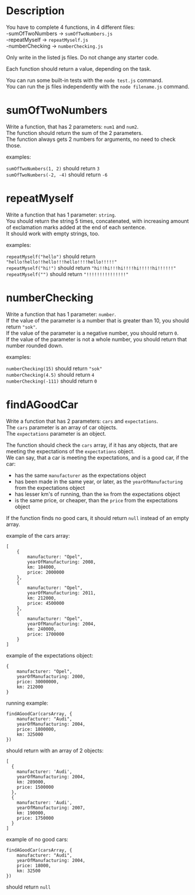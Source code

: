 # Description
You have to complete 4 functions, in 4 different files:  
-sumOfTwoNumbers -> `sumOfTwoNumbers.js`  
-repeatMyself -> `repeatMyself.js`  
-numberChecking -> `numberChecking.js`

Only write in the listed js files. Do not change any starter code.

Each function should return a value, depending on the task. 

You can run some built-in tests with the `node test.js` command.  
You can run the js files independently with the `node filename.js` command.


# sumOfTwoNumbers
Write a function, that has 2 parameters: `num1` and `num2`.  
The function should return the sum of the 2 parameters.  
The function always gets 2 numbers for arguments, no need to check those.

examples:

`sumOfTwoNumbers(1, 2)` should return `3`  
`sumOfTwoNumbers(-2, -4)` should return `-6`

# repeatMyself
Write a function that has 1 parameter: `string`.  
You should return the string 5 times, concatenated, with increasing amount of exclamation marks added at the end of each sentence.  
It should work with empty strings, too.

examples:

`repeatMyself("hello")` should return `"hello!hello!!hello!!!hello!!!!hello!!!!!"`  
`repeatMyself("hi!")` should return `"hi!!hi!!!hi!!!!hi!!!!!hi!!!!!!"`  
`repeatMyself("")` should return `"!!!!!!!!!!!!!!!"`

# numberChecking
Write a function that has 1 parameter: `number`.  
If the value of the parameter is a number that is greater than 10, you should return `"sok"`.  
If the value of the parameter is a negative number, you should return `0`.  
If the value of the parameter is not a whole number, you should return that number rounded down.

examples:

`numberChecking(15)` should return `"sok"`  
`numberChecking(4.5)` should return `4`  
`numberChecking(-111)` should return `0`

# findAGoodCar
Write a function that has 2 parameters: `cars` and `expectations`.  
The `cars` parameter is an array of car objects.  
The `expectations` parameter is an object.

The function should check the `cars` array, if it has any objects, that are meeting the expectations of the `expectations` object.  
We can say, that a car is meeting the expectations, and is a good car, if the car:  
- has the same `manufacturer` as the expectations object 
- has been made in the same year, or later, as the `yearOfManufacturing` from the expectations object  
- has lesser km's of running, than the `km` from the expectations object  
- is the same price, or cheaper, than the `price` from the expectations object 

If the function finds no good cars, it should return `null` instead of an empty array.  

example of the cars array:  
```
[
    {
        manufacturer: "Opel",
        yearOfManufacturing: 2008,
        km: 184000,
        price: 2000000
    },
    {
        manufacturer: "Opel",
        yearOfManufacturing: 2011,
        km: 212000,
        price: 4500000
    },
    {
        manufacturer: "Opel",
        yearOfManufacturing: 2004,
        km: 240000,
        price: 1700000
    }
]
```

example of the expectations object:
```
{
    manufacturer: "Opel",
    yearOfManufacturing: 2000,
    price: 30000000,
    km: 212000
}
```


running example:
```
findAGoodCar(carsArray, {
    manufacturer: "Audi",
    yearOfManufacturing: 2004,
    price: 1800000,
    km: 325000
})
```

should return with an array of 2 objects:
```
[
  {
    manufacturer: 'Audi',
    yearOfManufacturing: 2004,
    km: 289000,
    price: 1500000
  },
  {
    manufacturer: 'Audi',
    yearOfManufacturing: 2007,
    km: 190000,
    price: 1750000
  }
]
```

example of no good cars:
```
findAGoodCar(carsArray, {
    manufacturer: "Audi",
    yearOfManufacturing: 2004,
    price: 18000,
    km: 32500
})
```
should return `null`
